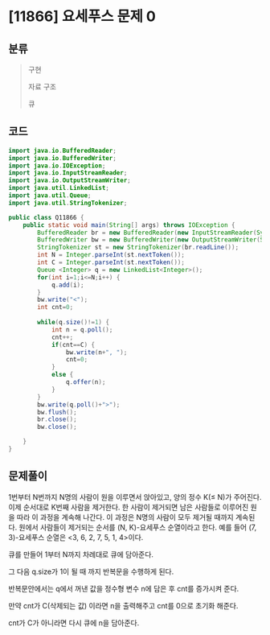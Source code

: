 # [11866] 요세푸스 문제 0

## 분류
> 구현
>
> 자료 구조
>
> 큐

## 코드
```java
import java.io.BufferedReader;
import java.io.BufferedWriter;
import java.io.IOException;
import java.io.InputStreamReader;
import java.io.OutputStreamWriter;
import java.util.LinkedList;
import java.util.Queue;
import java.util.StringTokenizer;

public class Q11866 {
	public static void main(String[] args) throws IOException {
		BufferedReader br = new BufferedReader(new InputStreamReader(System.in));
		BufferedWriter bw = new BufferedWriter(new OutputStreamWriter(System.out));
		StringTokenizer st = new StringTokenizer(br.readLine());
		int N = Integer.parseInt(st.nextToken());
		int C = Integer.parseInt(st.nextToken());
		Queue <Integer> q = new LinkedList<Integer>();
		for(int i=1;i<=N;i++) {
			q.add(i);
		}
		bw.write("<");
		int cnt=0;
		
		while(q.size()!=1) {
			int n = q.poll();
			cnt++;
			if(cnt==C) {
				bw.write(n+", ");
				cnt=0;
			}
			else {
				q.offer(n);
			}
		}
		bw.write(q.poll()+">");
		bw.flush();
		br.close();
		bw.close();

	}
}

```

## 문제풀이

1번부터 N번까지 N명의 사람이 원을 이루면서 앉아있고, 양의 정수 K(≤ N)가 주어진다. 이제 순서대로 K번째 사람을 제거한다. 한 사람이 제거되면 남은 사람들로 이루어진 원을 따라 이 과정을 계속해 나간다. 이 과정은 N명의 사람이 모두 제거될 때까지 계속된다. 원에서 사람들이 제거되는 순서를 (N, K)-요세푸스 순열이라고 한다. 예를 들어 (7, 3)-요세푸스 순열은 <3, 6, 2, 7, 5, 1, 4>이다.

큐를 만들어 1부터 N까지 차례대로 큐에 담아준다.

그 다음 q.size가 1이 될 때 까지 반복문을 수행하게 된다.

반복문안에서는 q에서 꺼낸 값을 정수형 변수 n에 담은 후 cnt를 증가시켜 준다.

만약 cnt가 C(삭제되는 값) 이라면 n을 출력해주고 cnt를 0으로 초기화 해준다.

cnt가 C가 아니라면 다시 큐에 n을 담아준다.